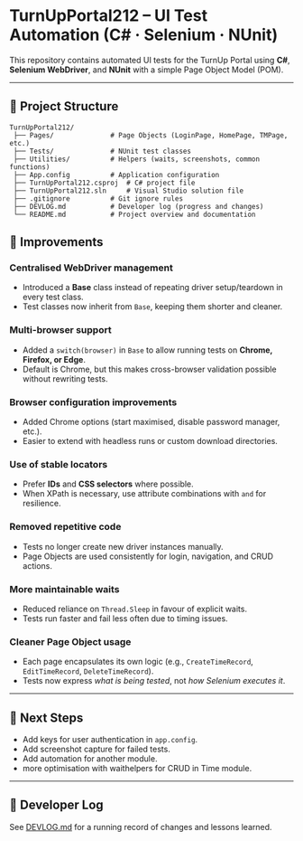# TurnUpPortal212 – UI Test Automation (C# · Selenium · NUnit)

This repository contains automated UI tests for the TurnUp Portal using **C#**, **Selenium WebDriver**, and **NUnit** with a simple Page Object Model (POM).

---

## 📂 Project Structure

```text
TurnUpPortal212/
 ├── Pages/              # Page Objects (LoginPage, HomePage, TMPage, etc.)
 ├── Tests/              # NUnit test classes
 ├── Utilities/          # Helpers (waits, screenshots, common functions)
 ├── App.config          # Application configuration
 ├── TurnUpPortal212.csproj  # C# project file
 ├── TurnUpPortal212.sln     # Visual Studio solution file
 ├── .gitignore          # Git ignore rules
 ├── DEVLOG.md           # Developer log (progress and changes)
 └── README.md           # Project overview and documentation
```

## 🔄 Improvements

### Centralised WebDriver management
- Introduced a **Base** class instead of repeating driver setup/teardown in every test class.  
- Test classes now inherit from `Base`, keeping them shorter and cleaner.  

### Multi-browser support
- Added a `switch(browser)` in `Base` to allow running tests on **Chrome, Firefox, or Edge**.  
- Default is Chrome, but this makes cross-browser validation possible without rewriting tests.  

### Browser configuration improvements
- Added Chrome options (start maximised, disable password manager, etc.).  
- Easier to extend with headless runs or custom download directories.  

### Use of stable locators
- Prefer **IDs** and **CSS selectors** where possible.  
- When XPath is necessary, use attribute combinations with `and` for resilience.  

### Removed repetitive code
- Tests no longer create new driver instances manually.  
- Page Objects are used consistently for login, navigation, and CRUD actions.  

### More maintainable waits
- Reduced reliance on `Thread.Sleep` in favour of explicit waits.  
- Tests run faster and fail less often due to timing issues.  

### Cleaner Page Object usage
- Each page encapsulates its own logic (e.g., `CreateTimeRecord`, `EditTimeRecord`, `DeleteTimeRecord`).  
- Tests now express *what is being tested*, not *how Selenium executes it*.  

---  

## 📌 Next Steps
- Add keys for user authentication in `app.config`.  
- Add screenshot capture for failed tests.
- Add automation for another module.
- more optimisation with waithelpers for CRUD in Time module. 
---

## 📖 Developer Log
See [DEVLOG.md](./DEVLOG.md) for a running record of changes and lessons learned.
